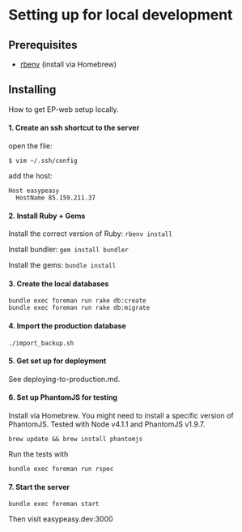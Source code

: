 Setting up for local development
================================

Prerequisites
-------------

* [rbenv][1] (install via Homebrew)

[1]: https://github.com/sstephenson/rbenv#homebrew-on-mac-os-x


Installing
----------

How to get EP-web setup locally.

#### 1. Create an ssh shortcut to the server

open the file:

    $ vim ~/.ssh/config

add the host:

    Host easypeasy
      HostName 85.159.211.37

#### 2. Install Ruby + Gems

Install the correct version of Ruby: `rbenv install`

Install bundler: `gem install bundler`

Install the gems: `bundle install`

#### 3. Create the local databases

    bundle exec foreman run rake db:create
    bundle exec foreman run rake db:migrate

#### 4. Import the production database

    ./import_backup.sh

#### 5. Get set up for deployment

See deploying-to-production.md.

#### 6. Set up PhantomJS for testing

Install via Homebrew. You might need to install a specific version of PhantomJS. Tested with Node v4.1.1 and PhantomJS v1.9.7.

    brew update && brew install phantomjs

Run the tests with 

    bundle exec foreman run rspec

#### 7. Start the server

    bundle exec foreman start

Then visit easypeasy.dev:3000
